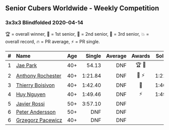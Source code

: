 ## Senior Cubers Worldwide - Weekly Competition
### 3x3x3 Blindfolded 2020-04-14

🏆 = overall winner, 🥇 = 1st senior, 🥈 = 2nd senior, 🥉 = 3rd senior, 💥 = overall record, 🔥 = PR average, ⚡ = PR single.

| # | Name | Age | Single | Average | Awards | Solve 1 | Solve 2 | Solve 3 | Video |
| :--: | :-- | :--: | --: | --: | :--: | --: | --: | --: | :-- |
| 1 | [<span style="white-space: nowrap">Jae Park</span>](../../persons/jae_park/333bf.md) | 40+ | 54.13 | DNF | <span style="white-space: nowrap">🏆 🥇</span> | DNF | DNF | 54.13 | [Link](https://www.facebook.com/events/232067087873656/permalink/232495074497524/) |
| 2 | [<span style="white-space: nowrap">Anthony Rochester</span>](../../persons/anthony_rochester/333bf.md) | 40+ | 1:21.84 | DNF | <span style="white-space: nowrap">🥈 ⚡</span> | 1:21.84 | DNF | DNF | [Link](https://www.facebook.com/events/232067087873656/permalink/232111617869203/) |
| 3 | [<span style="white-space: nowrap">Thierry Boisivon</span>](../../persons/thierry_boisivon/333bf.md) | 40+ | 1:42.40 | DNF | 🥉 | 1:46.43 | 1:42.40 | DNF | [Link](https://www.facebook.com/events/232067087873656/permalink/236104717469893/) |
| 4 | [<span style="white-space: nowrap">Huy Nguyen</span>](../../persons/huy_nguyen/333bf.md) | 40+ | 1:49.46 | DNF | ⚡ | 1:49.46 | DNF | 2:27.56 | [Link](https://www.facebook.com/events/232067087873656/permalink/233219761091722/) |
| 5 | [<span style="white-space: nowrap">Javier Rossi</span>](../../persons/javier_rossi/333bf.md) | 50+ | 3:57.10 | DNF |  | DNF | DNF | 3:57.10 | [Link](https://www.facebook.com/events/232067087873656/permalink/236148524132179/) |
| 6 | [<span style="white-space: nowrap">Peter Andersson</span>](../../persons/peter_andersson/333bf.md) | 50+ | DNF | DNF |  | DNF | DNF | DNF | |
| 6 | [<span style="white-space: nowrap">Grzegorz Pacewicz</span>](../../persons/grzegorz_pacewicz/333bf.md) | 40+ | DNF | DNF |  | DNF | DNF | DNF | |

<!-- Global site tag (gtag.js) - Google Analytics -->
<script async src="https://www.googletagmanager.com/gtag/js?id=UA-86348435-3"></script>
<script>window.dataLayer = window.dataLayer || []; function gtag() {dataLayer.push(arguments);} gtag('js', new Date()); gtag('config', 'UA-86348435-3');</script>

